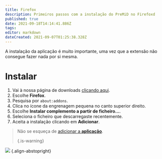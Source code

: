 ```yaml
---
title: Firefox
description: Primeiros passos com a instalação do PreMiD no Firefoxd
published: true
date: 2021-09-18T14:14:41.886Z
tags:
editor: markdown
dateCreated: 2021-09-07T01:25:38.328Z
---
```


A instalação da aplicação é muito importante, uma vez que a extensão não consegue fazer nada por si mesma.

# Instalar
1. Vai à nossa página de downloads [clicando aqui](https://premid.app/downloads).
2. Escolhe **Firefox**.
3. Pesquisa por `about:addons`.
4. Clica no ícone da engrenagem pequena no canto superior direito.
5. Escolhe **Instalar complemento a partir de ficheiro...**.
6. Seleciona o ficheiro que descarregaste recentemente.
7. Aceita a instalação clicando em **Adicionar**.

> Não se esqueça de [adicionar a **aplicação**](/install). 
> 
> {.is-warning}

![](https://img.icons8.com/color/2x/firefox.png) {.align-abstopright}